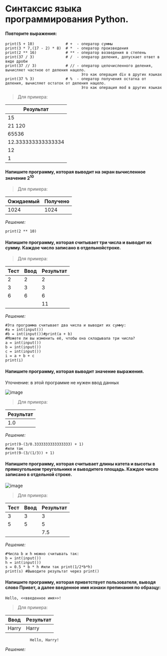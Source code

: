 # Синтаксис языка программирования Python.
#### Повторите выражения:
```
print(5 + 10)              # +  - оператор суммы
print(3 * 7,(17 - 2) * 8)  # *  - оператор произведения
print(2 ** 16)             # ** - оператор возведения в степень
print(37 / 3)              # /  - оператор деления, допускает ответ в виде дроби
print(37 // 3)             # // - оператор целочисленного деления, вычисляет частное от деления нацело.
                                  Это как операция div в других языках
print(37 % 3)              # %  - оператор получения остатка от деления, вычисляет остаток от деления нацело.
                                  Это как операция mod в других языках
```

> Для примера: 

| Результат |
| ---------- | 
| 15 |
| 21 120 |
| 65536 | 
| 12.333333333333334 |
| 12 |
| 1 |              

#### Напишите программу, которая выводит на экран вычисленное значение $2^{10}$

> Для примера: 

 Ожидаемый	| Получено
----------- | ------------ 
 1024       | 1024     

*Решение:*
```
print(2 ** 10)
```

#### Напишите программу, которая считывает три числа и выводит их сумму. Каждое число записано в отдельнойстроке.

> Для примера:

|Тест  | Ввод | Результат
------|------|----------
| 2   |  2   |   2 
| 3   |  3   |   3
| 6   |  6   |   6  
|     |      |   11   

*Решение:*
```
#Эта программа считывает два числа и выводит их сумму:
#a = int(input())
#b = int(input())#print(a + b)
#Можете ли вы изменить её, чтобы она складывала три числа?
a = int(input())
b = int(input())
c = int(input())
i = a + b + c
print(i)
```

#### Напишите программу, которая выводит значение выражения.
Уточнение: в этой программе не нужен ввод данных

![image](https://github.com/tvgVita69/python_begin/assets/98489171/2b036b95-ec81-493b-95d7-26bcec40baf3)


> Для примера:

|Результат|
|---------|
|1.0      |

*Решение:*
```
print(9-(3/0.3333333333333333) + 1)
#или так
print(9-(3/(1/3)) + 1)
``` 

#### Напишите программу, которая считывает длины катета и высоты в прямоугольном треугольнике и выводитего площадь. Каждое число записано в отдельной строке.

![image](https://github.com/tvgVita69/python_begin/assets/98489171/2ae5561e-bf05-499c-ba6f-be35a1967975)

> Для примера:

|Тест | Ввод | Результат
------|------|----------
| 3   |  3   |   3 
| 5   |  5   |   5
|     |      |   7.5  


*Решение:*
```
#Числа b и h можно считывать так:
b = int(input())
h = int(input())
s = 0.5 * b * h #или так print(1/2*b*h)
print(s) #Выводите результат через print()
``` 

#### Напишите программу, которая приветствует пользователя, выводя слово Привет, а далее введенное имя изнаки препинания по образцу:
```Hello, <<введенное имя>>!```

> Для примера: 

 Ввод	      | Результат
----------- | ------------ 
 Harry      | Harry<br>
               Hello, Harry!   

*Решение:*







